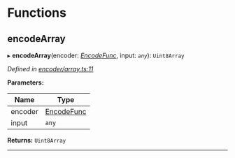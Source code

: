 

# Functions

<a id="encodearray"></a>

##  encodeArray

▸ **encodeArray**(encoder: *[EncodeFunc](_encoder_types_.md#encodefunc)*, input: *`any`*): `Uint8Array`

*Defined in [encoder/array.ts:11](https://github.com/polkadot-js/common/blob/6506c10/packages/util-rlp/src/encoder/array.ts#L11)*

**Parameters:**

| Name | Type |
| ------ | ------ |
| encoder | [EncodeFunc](_encoder_types_.md#encodefunc) |
| input | `any` |

**Returns:** `Uint8Array`

___

